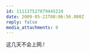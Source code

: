 ```yaml
---
id: 111137527879445224
date: 2009-05-21T08:06:56.000Z
reply: false
media_attachments: 0
---
```


这几天不会上网.!

